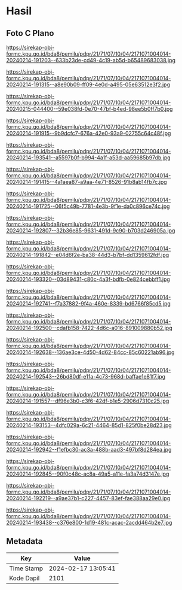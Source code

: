 # Hasil

## Foto C Plano

https://sirekap-obj-formc.kpu.go.id/bda8/pemilu/pdpr/21/71/07/10/04/2171071004014-20240214-191203--633b23de-cd49-4c19-ab5d-b65489683038.jpg

https://sirekap-obj-formc.kpu.go.id/bda8/pemilu/pdpr/21/71/07/10/04/2171071004014-20240214-191315--a8e90b09-ff09-4e0d-a495-05e63512e3f2.jpg

https://sirekap-obj-formc.kpu.go.id/bda8/pemilu/pdpr/21/71/07/10/04/2171071004014-20240215-044400--59e038fd-0e70-47bf-b4ed-98ee5b0ff7b0.jpg

https://sirekap-obj-formc.kpu.go.id/bda8/pemilu/pdpr/21/71/07/10/04/2171071004014-20240214-191915--9b9dcfc7-676a-42e0-93a9-02755c64c48f.jpg

https://sirekap-obj-formc.kpu.go.id/bda8/pemilu/pdpr/21/71/07/10/04/2171071004014-20240214-193541--a5597b0f-b994-4a1f-a53d-aa59685b97db.jpg

https://sirekap-obj-formc.kpu.go.id/bda8/pemilu/pdpr/21/71/07/10/04/2171071004014-20240214-191415--4a1aea87-a9aa-4e71-8526-91b8ab14fb7c.jpg

https://sirekap-obj-formc.kpu.go.id/bda8/pemilu/pdpr/21/71/07/10/04/2171071004014-20240214-191725--06f5c49b-7781-4e3b-9f1e-da0c896ce74c.jpg

https://sirekap-obj-formc.kpu.go.id/bda8/pemilu/pdpr/21/71/07/10/04/2171071004014-20240214-192807--32b36e85-9631-491d-9c90-b703d246905a.jpg

https://sirekap-obj-formc.kpu.go.id/bda8/pemilu/pdpr/21/71/07/10/04/2171071004014-20240214-191842--e04d6f2e-ba38-44d3-b7bf-dd1359612fdf.jpg

https://sirekap-obj-formc.kpu.go.id/bda8/pemilu/pdpr/21/71/07/10/04/2171071004014-20240214-193320--03d89431-c80c-4a3f-bdfb-0e824cebbff1.jpg

https://sirekap-obj-formc.kpu.go.id/bda8/pemilu/pdpr/21/71/07/10/04/2171071004014-20240214-192741--f7a37882-9f4a-460e-8339-bd6766f85cd5.jpg

https://sirekap-obj-formc.kpu.go.id/bda8/pemilu/pdpr/21/71/07/10/04/2171071004014-20240214-192500--cdafb158-7422-4d6c-a016-891009880b52.jpg

https://sirekap-obj-formc.kpu.go.id/bda8/pemilu/pdpr/21/71/07/10/04/2171071004014-20240214-192638--136ae3ce-4d50-4d62-84cc-85c60221ab96.jpg

https://sirekap-obj-formc.kpu.go.id/bda8/pemilu/pdpr/21/71/07/10/04/2171071004014-20240214-192543--26bd80df-e11a-4c73-968d-baffae1e81f7.jpg

https://sirekap-obj-formc.kpu.go.id/bda8/pemilu/pdpr/21/71/07/10/04/2171071004014-20240214-191557--df96e3b0-c3f6-42df-b1e5-2906d7310c25.jpg

https://sirekap-obj-formc.kpu.go.id/bda8/pemilu/pdpr/21/71/07/10/04/2171071004014-20240214-193153--4dfc029a-6c21-4464-85d1-825f0be28d23.jpg

https://sirekap-obj-formc.kpu.go.id/bda8/pemilu/pdpr/21/71/07/10/04/2171071004014-20240214-192942--f1efbc30-ac3a-488b-aad3-497bf8d284ea.jpg

https://sirekap-obj-formc.kpu.go.id/bda8/pemilu/pdpr/21/71/07/10/04/2171071004014-20240214-192845--90f0c48c-ac8a-49a5-a11e-fa3a74d3147e.jpg

https://sirekap-obj-formc.kpu.go.id/bda8/pemilu/pdpr/21/71/07/10/04/2171071004014-20240214-192219--a9ae37b1-c227-4457-83ef-fae388aa29e0.jpg

https://sirekap-obj-formc.kpu.go.id/bda8/pemilu/pdpr/21/71/07/10/04/2171071004014-20240214-193438--c376e800-1d19-481c-acac-2acdd464b2e7.jpg


## Metadata

| Key        | Value               |
| ---------- | ------------------- |
| Time Stamp | 2024-02-17 13:05:41 |
| Kode Dapil | 2101                |



